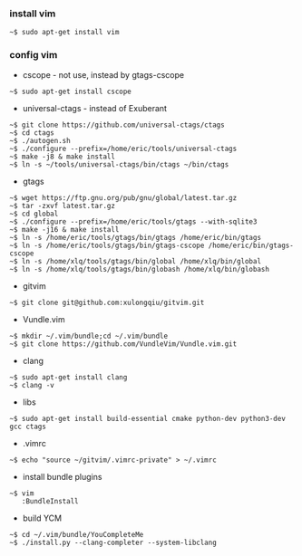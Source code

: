 ### install vim
```
~$ sudo apt-get install vim
```

### config vim
  - cscope - not use, instead by gtags-cscope
  ```
  ~$ sudo apt-get install cscope
  ```
  - universal-ctags - instead of Exuberant
  ```
  ~$ git clone https://github.com/universal-ctags/ctags
  ~$ cd ctags
  ~$ ./autogen.sh
  ~$ ./configure --prefix=/home/eric/tools/universal-ctags
  ~$ make -j8 & make install
  ~$ ln -s ~/tools/universal-ctags/bin/ctags ~/bin/ctags
  ```
  - gtags
  ```
  ~$ wget https://ftp.gnu.org/pub/gnu/global/latest.tar.gz
  ~$ tar -zxvf latest.tar.gz
  ~$ cd global
  ~$ ./configure --prefix=/home/eric/tools/gtags --with-sqlite3
  ~$ make -j16 & make install
  ~$ ln -s /home/eric/tools/gtags/bin/gtags /home/eric/bin/gtags
  ~$ ln -s /home/eric/tools/gtags/bin/gtags-cscope /home/eric/bin/gtags-cscope
  ~$ ln -s /home/xlq/tools/gtags/bin/global /home/xlq/bin/global
  ~$ ln -s /home/xlq/tools/gtags/bin/globash /home/xlq/bin/globash
  ```
  - gitvim
  ```
  ~$ git clone git@github.com:xulongqiu/gitvim.git
  ```
  - Vundle.vim
  ```
  ~$ mkdir ~/.vim/bundle;cd ~/.vim/bundle
  ~$ git clone https://github.com/VundleVim/Vundle.vim.git
  ```
  - clang
  ```
  ~$ sudo apt-get install clang
  ~$ clang -v
  ```
  - libs
  ```
  ~$ sudo apt-get install build-essential cmake python-dev python3-dev gcc ctags
  ```
  - .vimrc
  ```
  ~$ echo "source ~/gitvim/.vimrc-private" > ~/.vimrc
  ```
  - install bundle plugins
  ```
  ~$ vim
     :BundleInstall
  ```
  - build YCM
  ```
  ~$ cd ~/.vim/bundle/YouCompleteMe
  ~$ ./install.py --clang-completer --system-libclang
  ```

